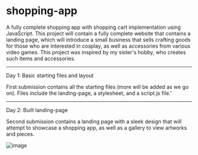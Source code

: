# shopping-app
A fully complete shopping app with shopping cart implementation using JavaScript. This project will contain a fully complete website that contains a landing page, which will introduce a small business that sells crafting goods for those who are interested in cosplay, as well as accessories from various video games. This project was inspired by my sister's hobby, who creates such items and accessories.

-----------------------

Day 1: Basic starting files and layout

First submission contains all the starting files (more will be added as we go on). Files include the landing-page, a stylesheet, and a script.js file.'

-----------------------

Day 2: Built landing-page

Second submission contains a landing page with a sleek design that will attempt to showcase a shopping app, as well as a gallery to view artworks and pieces.

![image](https://user-images.githubusercontent.com/57778785/226154781-d019e76d-feab-4607-af64-f000d5a8c286.png)

